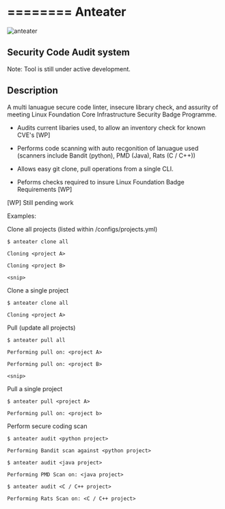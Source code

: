 ========
Anteater
========

![anteater](http://i.imgur.com/BPvV3Gz.png)

Security Code Audit system
---------------------------

Note: Tool is still under active development.

Description
-----------

A multi lanuague secure code linter, insecure library check, and assurity of
meeting Linux Foundation Core Infrastructure Security Badge Programme.

* Audits current libaries used, to allow an inventory check for known CVE's [WP]

* Performs code scanning with auto recgonition of lanuague used (scanners
    include Bandit (python), PMD (Java), Rats (C / C++))

* Allows easy git clone, pull operations from a single CLI.

* Peforms checks required to insure Linux Foundation Badge Requirements [WP]

[WP] Still pending work

Examples:

Clone all projects (listed within /configs/projects.yml)

    $ anteater clone all

    Cloning <project A>

    Cloning <project B>

    <snip>

Clone a single project

    $ anteater clone all

    Cloning <project A>

Pull (update all projects)

    $ anteater pull all

    Performing pull on: <project A>

    Performing pull on: <project B>

    <snip>

Pull a single project

    $ anteater pull <project A>

    Performing pull on: <project b>

Perform secure coding scan

    $ anteater audit <python project>

    Performing Bandit scan against <python project>

    $ anteater audit <java project>

    Performing PMD Scan on: <java project>

    $ anteater audit <C / C++ project>

    Performing Rats Scan on: <C / C++ project>
